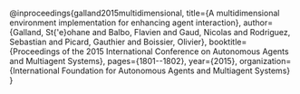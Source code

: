 @inproceedings{galland2015multidimensional,
  title={A multidimensional environment implementation for enhancing agent interaction},
  author={Galland, St{\'e}ohane and Balbo, Flavien and Gaud, Nicolas and Rodriguez, Sebastian and Picard, Gauthier and Boissier, Olivier},
  booktitle={Proceedings of the 2015 International Conference on Autonomous Agents and Multiagent Systems},
  pages={1801--1802},
  year={2015},
  organization={International Foundation for Autonomous Agents and Multiagent Systems}
}